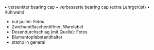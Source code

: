 • versenkter bearing cap
• verbesserte  bearing cap (extra Lehrgerüst)
• Kühlwand
* nut puller: Fotos
* Zweihandflaschenöffner, Warnlabel
* Dosendurchschlag (mit Quelle): Fotos
* Blumentopfabstandhalter
* stamp in general
